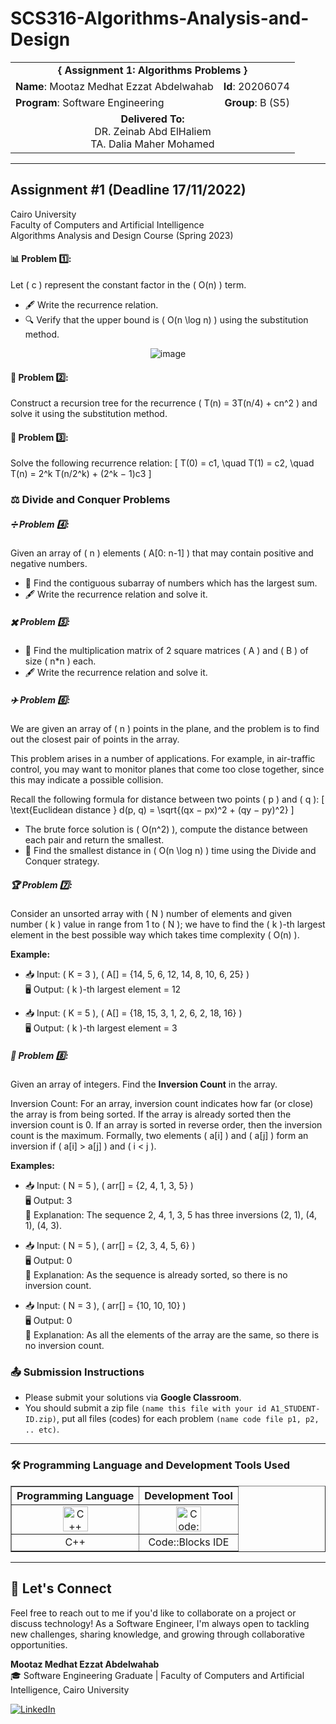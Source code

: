 # SCS316-Algorithms-Analysis-and-Design

<div align="center">
  <table width="100%">
    <tr>
      <td colspan="2" align="center"><strong>{ Assignment 1: Algorithms Problems }</strong></td>
    </tr>
    <tr>
      <td align="left"><strong>Name</strong>: Mootaz Medhat Ezzat Abdelwahab</td>
      <td align="right"><strong>Id</strong>: 20206074</td>
    </tr>
    <tr>
      <td align="left"><strong>Program</strong>: Software Engineering</td>
      <td align="right"><strong>Group</strong>: B (S5)</td>
    </tr>
    <tr>
      <td align="center" colspan="2"><strong>Delivered To:</strong><br>DR. Zeinab Abd ElHaliem<br>TA. Dalia Maher Mohamed</td>
    </tr>
  </table>
</div>

---

## Assignment #1 (Deadline 17/11/2022)

Cairo University  
Faculty of Computers and Artificial Intelligence  
Algorithms Analysis and Design Course (Spring 2023) 

#### 📊 Problem 1️⃣:
Let \( c \) represent the constant factor in the \( O(n) \) term.

- 🖋️ Write the recurrence relation.
- 🔍 Verify that the upper bound is \( O(n \log n) \) using the substitution method.

<div align="center">
  <img src="https://github.com/user-attachments/assets/76eebcf5-b561-4e63-a663-340e1468ffd7" alt="image">
</div>

#### 🌳 Problem 2️⃣:
Construct a recursion tree for the recurrence \( T(n) = 3T(n/4) + cn^2 \) and solve it using the substitution method.

#### 🧮 Problem 3️⃣:
Solve the following recurrence relation:
\[ T(0) = c1, \quad T(1) = c2, \quad T(n) = 2^k T(n/2^k) + (2^k − 1)c3 \]

### ⚖️ Divide and Conquer Problems

##### ➗ Problem 4️⃣:
Given an array of \( n \) elements \( A[0: n-1] \) that may contain positive and negative numbers.

- 🔎 Find the contiguous subarray of numbers which has the largest sum.
- 🖋️ Write the recurrence relation and solve it.

##### ✖️ Problem 5️⃣:
- 🔎 Find the multiplication matrix of 2 square matrices \( A \) and \( B \) of size \( n*n \) each. 
- 🖋️ Write the recurrence relation and solve it.

##### ✈️ Problem 6️⃣:
We are given an array of \( n \) points in the plane, and the problem is to find out the closest pair of points in the array.

This problem arises in a number of applications. For example, in air-traffic control, you may want to monitor planes that come too close together, since this may indicate a possible collision.

Recall the following formula for distance between two points \( p \) and \( q \):
\[ \text{Euclidean distance } d(p, q) = \sqrt{(qx − px)^2 + (qy − py)^2} \]

- The brute force solution is \( O(n^2) \), compute the distance between each pair and return the smallest.
- 🎯 Find the smallest distance in \( O(n \log n) \) time using the Divide and Conquer strategy.

##### 🏆 Problem 7️⃣:
Consider an unsorted array with \( N \) number of elements and given number \( k \) value in range from 1 to \( N \); we have to find the \( k \)-th largest element in the best possible way which takes time complexity \( O(n) \).

**Example:**

- 📥 Input: \( K = 3 \), \( A[] = \{14, 5, 6, 12, 14, 8, 10, 6, 25\} \)  
  🖥️ Output: \( k \)-th largest element = 12

- 📥 Input: \( K = 5 \), \( A[] = \{18, 15, 3, 1, 2, 6, 2, 18, 16\} \)  
  🖥️ Output: \( k \)-th largest element = 3

##### 🔄 Problem 8️⃣:
Given an array of integers. Find the **Inversion Count** in the array.

Inversion Count: For an array, inversion count indicates how far (or close) the array is from being sorted. If the array is already sorted then the inversion count is 0. If an array is sorted in reverse order, then the inversion count is the maximum. Formally, two elements \( a[i] \) and \( a[j] \) form an inversion if \( a[i] > a[j] \) and \( i < j \).

**Examples:**

- 📥 Input: \( N = 5 \), \( arr[] = \{2, 4, 1, 3, 5\} \)  
  🖥️ Output: 3  
  📝 Explanation: The sequence 2, 4, 1, 3, 5 has three inversions (2, 1), (4, 1), (4, 3).

- 📥 Input: \( N = 5 \), \( arr[] = \{2, 3, 4, 5, 6\} \)  
  🖥️ Output: 0  
  📝 Explanation: As the sequence is already sorted, so there is no inversion count.

- 📥 Input: \( N = 3 \), \( arr[] = \{10, 10, 10\} \)  
  🖥️ Output: 0  
  📝 Explanation: As all the elements of the array are the same, so there is no inversion count.

### 📤 Submission Instructions

- Please submit your solutions via **Google Classroom**.
- You should submit a zip file `(name this file with your id A1_STUDENT-ID.zip)`, put all files (codes) for each problem `(name code file p1, p2, .. etc)`.

---

### 🛠️ Programming Language and Development Tools Used

<table align="center" border="1" cellpadding="10">
  <thead>
    <tr>
      <th>Programming Language</th>
      <th>Development Tool</th>
    </tr>
  </thead>
  <tbody>
    <tr>
      <td align="center">
        <img src="https://cdn.jsdelivr.net/gh/devicons/devicon/icons/cplusplus/cplusplus-original.svg" title="C++" alt="C++" width="40" height="40"/>
      </td>
      <td align="center">
        <img src="https://github.com/user-attachments/assets/1db36f07-698f-400f-bdd7-b3ad8f936f5d" title="Code::Blocks" alt="Code::Blocks" width="40" height="40"/>
      </td>
    </tr>
    <tr>
      <td align="center">
        C++
      </td>
      <td align="center">
        Code::Blocks IDE
      </td>
    </tr>
  </tbody>
</table>

---

## 💬 Let's Connect
Feel free to reach out to me if you'd like to collaborate on a project or discuss technology! As a Software Engineer, I'm always open to tackling new challenges, sharing knowledge, and growing through collaborative opportunities.

**Mootaz Medhat Ezzat Abdelwahab**  
🎓 Software Engineering Graduate | Faculty of Computers and Artificial Intelligence, Cairo University  

[![LinkedIn](https://img.shields.io/badge/LinkedIn-0077B5?style=for-the-badge&logo=linkedin&logoColor=white)](https://www.linkedin.com/in/mootaz-medhat-ezzat-abdelwahab-377a60244)
